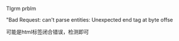 Tlgrm prblm


"Bad Request: can't parse entities: Unexpected end tag at byte offse

可能是html标签闭合错误，检测即可
